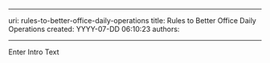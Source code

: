 

---
uri: rules-to-better-office-daily-operations
title: Rules to Better Office Daily Operations
created: YYYY-07-DD 06:10:23
authors:

---




<span class='intro'> Enter Intro Text </span>




